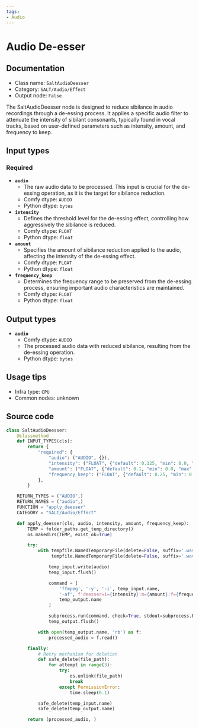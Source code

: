 ```yaml
---
tags:
- Audio
---
```


# Audio De-esser
## Documentation
- Class name: `SaltAudioDeesser`
- Category: `SALT/Audio/Effect`
- Output node: `False`

The SaltAudioDeesser node is designed to reduce sibilance in audio recordings through a de-essing process. It applies a specific audio filter to attenuate the intensity of sibilant consonants, typically found in vocal tracks, based on user-defined parameters such as intensity, amount, and frequency to keep.
## Input types
### Required
- **`audio`**
    - The raw audio data to be processed. This input is crucial for the de-essing operation, as it is the target for sibilance reduction.
    - Comfy dtype: `AUDIO`
    - Python dtype: `bytes`
- **`intensity`**
    - Defines the threshold level for the de-essing effect, controlling how aggressively the sibilance is reduced.
    - Comfy dtype: `FLOAT`
    - Python dtype: `float`
- **`amount`**
    - Specifies the amount of sibilance reduction applied to the audio, affecting the intensity of the de-essing effect.
    - Comfy dtype: `FLOAT`
    - Python dtype: `float`
- **`frequency_keep`**
    - Determines the frequency range to be preserved from the de-essing process, ensuring important audio characteristics are maintained.
    - Comfy dtype: `FLOAT`
    - Python dtype: `float`
## Output types
- **`audio`**
    - Comfy dtype: `AUDIO`
    - The processed audio data with reduced sibilance, resulting from the de-essing operation.
    - Python dtype: `bytes`
## Usage tips
- Infra type: `CPU`
- Common nodes: unknown


## Source code
```python
class SaltAudioDeesser:
    @classmethod
    def INPUT_TYPES(cls):
        return {
            "required": {
                "audio": ("AUDIO", {}),
                "intensity": ("FLOAT", {"default": 0.125, "min": 0.0, "max": 1.0}),
                "amount": ("FLOAT", {"default": 0.1, "min": 0.0, "max": 1.0}),
                "frequency_keep": ("FLOAT", {"default": 0.25, "min": 0.0, "max": 1.0}),
            },
        }

    RETURN_TYPES = ("AUDIO",)
    RETURN_NAMES = ("audio",)
    FUNCTION = "apply_deesser"
    CATEGORY = "SALT/Audio/Effect"

    def apply_deesser(cls, audio, intensity, amount, frequency_keep):
        TEMP = folder_paths.get_temp_directory()
        os.makedirs(TEMP, exist_ok=True)

        try:
            with tempfile.NamedTemporaryFile(delete=False, suffix='.wav', dir=TEMP) as temp_input, \
                 tempfile.NamedTemporaryFile(delete=False, suffix='.wav', dir=TEMP) as temp_output:

                temp_input.write(audio)
                temp_input.flush()

                command = [
                    'ffmpeg', '-y', '-i', temp_input.name,
                    '-af', f'deesser=i={intensity}:m={amount}:f={frequency_keep}:s=o',
                    temp_output.name
                ]

                subprocess.run(command, check=True, stdout=subprocess.PIPE, stderr=subprocess.PIPE)
                temp_output.flush()

            with open(temp_output.name, 'rb') as f:
                processed_audio = f.read()

        finally:
            # Retry mechanism for deletion
            def safe_delete(file_path):
                for attempt in range(3):
                    try:
                        os.unlink(file_path)
                        break
                    except PermissionError:
                        time.sleep(0.1)

            safe_delete(temp_input.name)
            safe_delete(temp_output.name)

        return (processed_audio, )

```
